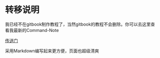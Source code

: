 # 转移说明

我已经不在gitbook制作教程了，当然gitbook的教程不会删除。你可以去这里查看我最新的Command-Note

[传送门](http://note.wzjx.xyz)

采用Markdown编写起来更方便，页面也超级清爽


